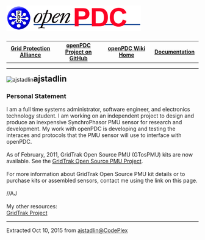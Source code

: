<html xmlns="http://www.w3.org/1999/xhtml" xml:lang="en" lang="en" class="">
<head>
<meta http-equiv="Content-Type" content="text/html; charset=utf-8" />
<meta content="ajstadlin" property="profile:username" />
<!--HtmlToGmd.Head-->
<title>Contributor - ajstadlin</title>
<!--/HtmlToGmd.Head-->
</head>
<body>
<!--HtmlToGmd.Body-->
<h1>
<a href="https://github.com/GridProtectionAlliance/openPDC/tree/master/Source/Documentation/wiki/openPDC_Home.md"><img src="https://github.com/GridProtectionAlliance/openPDC/blob/master/Source/Documentation/wiki/openPDC_Logo.png" alt="The Open Source Phasor Data Concentrator" /></a></h1>
<div id="NavigationMenu">
<table style="width: 100%; border-collapse: collapse; border: 0px solid gray;">
<tr>
<td style="width: 25%; text-align:center;"><b><a href="http://www.gridprotectionalliance.org">Grid Protection Alliance</a></b></td>
<td style="width: 25%; text-align:center;"><b><a href="https://github.com/GridProtectionAlliance/openPDC">openPDC Project on GitHub</a></b></td>
<td style="width: 25%; text-align:center;"><b><a href="https://github.com/GridProtectionAlliance/openPDC/tree/master/Source/Documentation/wiki/openPDC_Home.md">openPDC Wiki Home</a></b></td>
<td style="width: 25%; text-align:center;"><b><a href="https://github.com/GridProtectionAlliance/openPDC/tree/master/Source/Documentation/wiki/openPDC_Documentation_Home.md">Documentation</a></b></td>
</tr>
</table>
</div>
<hr />
<!--/HtmlToGmd.Body-->
<img src="https://github.com/GridProtectionAlliance/openPDC/blob/master/Source/Documentation/wiki/Contributors/ajstadlin.png" alt="ajstadlin" /><h2 class="user_name" style="display: inline">ajstadlin</h2>
<h3>Personal Statement</h3>
<div class="WikiContent" id="WikiContentDiv">
I am a full time systems administrator, software engineer, and electronics technology student.  I am working on an independent project to design and produce an inexpensive SynchroPhasor PMU sensor for research and development.  My work with openPDC is developing and testing the interaces and protocols that the PMU sensor will use to interface with openPDC.<br /><br />As of February, 2011, GridTrak Open Source PMU (GTosPMU) kits are now available.  See the <a href="http://gtospmu.codeplex.com/wikipage?title=GridTrak%20Open%20Source%20PMU%20%28GTosPMU%29&amp;referringTitle=Home" rel="nofollow">GridTrak Open Source PMU Project</a>.  <br /><br />For more information about GridTrak Open Source PMU kit details or to purchase kits or assembled sensors, contact me using the link on this page.<br /> <br />//AJ<br /><br />My other resources:<br /><a href="http://wiki.gridtrak.com/wiki/index.php/GridTrak" rel="nofollow">GridTrak Project</a><br />
</div>
<div id="footer">
<hr />
Extracted Oct 10, 2015 from <a href="http://www.codeplex.com/site/users/view/ajstadlin">ajstadlin@CodePlex</a>
</div>
</body>
</html>



